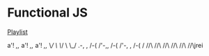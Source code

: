 # Functional JS

[Playlist](https://www.youtube.com/playlist?list=PL0zVEGEvSaeEd9hlmCXrk5yUyqUag-n84)

a'!   _,,_ a'!   _,,_     a'!   _,,_
  \\_/    \  \\_/    \      \\_/    \.-,
   \, /-( /'-,\, /-( /'-,    \, /-( /
   //\ //\\   //\ //\\       //\ //\\jrei